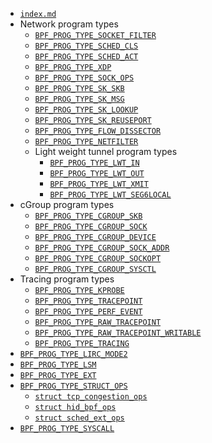 * [`index.md`](index.md)
* Network program types
  * [`BPF_PROG_TYPE_SOCKET_FILTER`](BPF_PROG_TYPE_SOCKET_FILTER.md)
  * [`BPF_PROG_TYPE_SCHED_CLS`](BPF_PROG_TYPE_SCHED_CLS.md)
  * [`BPF_PROG_TYPE_SCHED_ACT`](BPF_PROG_TYPE_SCHED_ACT.md)
  * [`BPF_PROG_TYPE_XDP`](BPF_PROG_TYPE_XDP.md)
  * [`BPF_PROG_TYPE_SOCK_OPS`](BPF_PROG_TYPE_SOCK_OPS.md)
  * [`BPF_PROG_TYPE_SK_SKB`](BPF_PROG_TYPE_SK_SKB.md)
  * [`BPF_PROG_TYPE_SK_MSG`](BPF_PROG_TYPE_SK_MSG.md)
  * [`BPF_PROG_TYPE_SK_LOOKUP`](BPF_PROG_TYPE_SK_LOOKUP.md)
  * [`BPF_PROG_TYPE_SK_REUSEPORT`](BPF_PROG_TYPE_SK_REUSEPORT.md)
  * [`BPF_PROG_TYPE_FLOW_DISSECTOR`](BPF_PROG_TYPE_FLOW_DISSECTOR.md)
  * [`BPF_PROG_TYPE_NETFILTER`](BPF_PROG_TYPE_NETFILTER.md)
  * Light weight tunnel program types
    * [`BPF_PROG_TYPE_LWT_IN`](BPF_PROG_TYPE_LWT_IN.md)
    * [`BPF_PROG_TYPE_LWT_OUT`](BPF_PROG_TYPE_LWT_OUT.md)
    * [`BPF_PROG_TYPE_LWT_XMIT`](BPF_PROG_TYPE_LWT_XMIT.md)
    * [`BPF_PROG_TYPE_LWT_SEG6LOCAL`](BPF_PROG_TYPE_LWT_SEG6LOCAL.md)
* cGroup program types
  * [`BPF_PROG_TYPE_CGROUP_SKB`](BPF_PROG_TYPE_CGROUP_SKB.md)
  * [`BPF_PROG_TYPE_CGROUP_SOCK`](BPF_PROG_TYPE_CGROUP_SOCK.md)
  * [`BPF_PROG_TYPE_CGROUP_DEVICE`](BPF_PROG_TYPE_CGROUP_DEVICE.md)
  * [`BPF_PROG_TYPE_CGROUP_SOCK_ADDR`](BPF_PROG_TYPE_CGROUP_SOCK_ADDR.md)
  * [`BPF_PROG_TYPE_CGROUP_SOCKOPT`](BPF_PROG_TYPE_CGROUP_SOCKOPT.md)
  * [`BPF_PROG_TYPE_CGROUP_SYSCTL`](BPF_PROG_TYPE_CGROUP_SYSCTL.md)
* Tracing program types
  * [`BPF_PROG_TYPE_KPROBE`](BPF_PROG_TYPE_KPROBE.md)
  * [`BPF_PROG_TYPE_TRACEPOINT`](BPF_PROG_TYPE_TRACEPOINT.md)
  * [`BPF_PROG_TYPE_PERF_EVENT`](BPF_PROG_TYPE_PERF_EVENT.md)
  * [`BPF_PROG_TYPE_RAW_TRACEPOINT`](BPF_PROG_TYPE_RAW_TRACEPOINT.md)
  * [`BPF_PROG_TYPE_RAW_TRACEPOINT_WRITABLE`](BPF_PROG_TYPE_RAW_TRACEPOINT_WRITABLE.md)
  * [`BPF_PROG_TYPE_TRACING`](BPF_PROG_TYPE_TRACING.md)
* [`BPF_PROG_TYPE_LIRC_MODE2`](BPF_PROG_TYPE_LIRC_MODE2.md)
* [`BPF_PROG_TYPE_LSM`](BPF_PROG_TYPE_LSM.md)
* [`BPF_PROG_TYPE_EXT`](BPF_PROG_TYPE_EXT.md)
* [`BPF_PROG_TYPE_STRUCT_OPS`](BPF_PROG_TYPE_STRUCT_OPS.md)
  * [`struct tcp_congestion_ops`](BPF_PROG_TYPE_STRUCT_OPS/tcp_congestion_ops.md)
  * [`struct hid_bpf_ops`](BPF_PROG_TYPE_STRUCT_OPS/hid_bpf_ops.md)
  * [`struct sched_ext_ops`](BPF_PROG_TYPE_STRUCT_OPS/sched_ext_ops.md)
* [`BPF_PROG_TYPE_SYSCALL`](BPF_PROG_TYPE_SYSCALL.md)
